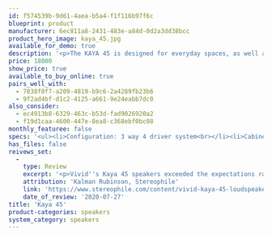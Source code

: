 ```yaml
---
id: f574539b-9d61-4aea-b5a4-f1f116b97f6c
blueprint: product
manufacturer: 6ec811a8-2431-483e-a84d-0d2a3dd38bcc
product_hero_image: kaya_45.jpg
available_for_demo: true
description: '<p>The KAYA 45 is designed for everyday spaces, as well as dedicated listening rooms; to be part of the room, not necessarily its principal feature. Wherever you choose to locate it, KAYA 45 draws you deep into performance with its focused, natural sound, and reveals your favourite music in the kind of detail you never imagined possible.</p>'
price: 18000
show_price: true
available_to_buy_online: true
pairs_well_with:
  - 7838f0f7-a209-4819-b9c6-2a4289fb23b6
  - 9f2ad4bf-d1c2-4125-a661-9e24eabb7dc0
also_consider:
  - ec4913b8-6329-463c-b53d-fad9026920a2
  - f19d1caa-4600-447e-8ea8-c368ebf0bc08
monthly_featuree: false
specs: '<ul><li>Configuration: 3 way 4 driver system<br></li><li>Cabinet material: Glass reinforced Soric-cored sandwich composite<br></li><li>Cabinet colour: Piano Black, Pearl White, Oyster Matte<br></li><li>Bespoke colour: Available on request<br></li><li>Drive units: HF: D26 – 26mm tapered tube loaded alloy dome, MF: C100se – 100mm tapered tube loaded alloy dome, LF: C125L – 2 x 125mm alloy cone<br></li><li>Bass loading: Exponentially Tapered Tube enhanced bass reflex<br></li><li>Sensitivity: 87dB @ 2.83VRMS at 1m on axis<br></li><li>Nominal impedacnce (Ω): 6 Ohm (2.8 Ohm Min)<br></li><li>Frequency range (Hz): 37 – 25,000 Hz (-6dB)<br></li><li>First D26 Break Up mode: 44,000 Hz<br></li><li>Harmonic distortion (2nd and 3rd harmonics): &lt; 0.5% over frequency range at 1W<br></li><li>Cross over frequencies (Hz): 300 – 3,000<br></li><li>Recommended amplifier power: 25W – 500W<br></li><li>Loudspeaker dimensions: 1,153mm (H) x 298mm (W) x 385mm (D)<br></li><li>Net weight: 25kg<br></li><li>Shipping dimensions: 1,245mm (H) x 680mm (W) x 450mm (D)<br></li><li>Shipping weight: 60kg (pair)<br></li></ul>'
has_files: false
reivews_set:
  -
    type: Review
    excerpt: '<p>Vivid''s Kaya 45 speakers exceeded the expectations raised by their heritage and impressive show previews. Sure, some speakers can play louder and go deeper, but one must pay one price or another for that privilege: larger size, higher cost, or less beauty. The Kayas sounded good from the moment they hit the carpet, and better after I toed them in toward the listening position. They never failed to please, with any musical source at any reasonable listening level. (Perhaps they really&nbsp;<i>are</i>&nbsp;Shmoos!) The Kaya 45s are among a handful of speakers that I will miss after they are gone. You should not miss auditioning them.</p>'
    attribution: 'Kalman Rubinson, Stereophile'
    link: 'https://www.stereophile.com/content/vivid-kaya-45-loudspeaker'
    date_of_review: '2020-07-27'
title: 'Kaya 45'
product-categories: speakers
system_category: speakers
---
```

